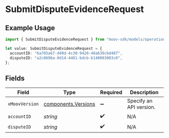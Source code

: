 # SubmitDisputeEvidenceRequest

## Example Usage

```typescript
import { SubmitDisputeEvidenceRequest } from "moov-sdk/models/operations";

let value: SubmitDisputeEvidenceRequest = {
  accountID: "6a705a67-d49d-4c30-9420-48a639cbd487",
  disputeID: "a2c0696a-0d14-4401-bdcb-b140003003c0",
};
```

## Fields

| Field                                                      | Type                                                       | Required                                                   | Description                                                |
| ---------------------------------------------------------- | ---------------------------------------------------------- | ---------------------------------------------------------- | ---------------------------------------------------------- |
| `xMoovVersion`                                             | [components.Versions](../../models/components/versions.md) | :heavy_minus_sign:                                         | Specify an API version.                                    |
| `accountID`                                                | *string*                                                   | :heavy_check_mark:                                         | N/A                                                        |
| `disputeID`                                                | *string*                                                   | :heavy_check_mark:                                         | N/A                                                        |